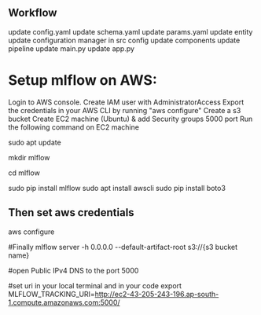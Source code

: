 ## Workflow

update config.yaml
update schema.yaml
update params.yaml
update entity
update configuration manager in src config
update components
update pipeline
update main.py
update app.py

# Setup mlflow on AWS:

Login to AWS console.
Create IAM user with AdministratorAccess
Export the credentials in your AWS CLI by running "aws configure"
Create a s3 bucket
Create EC2 machine (Ubuntu) & add Security groups 5000 port
Run the following command on EC2 machine

sudo apt update

<!-- sudo apt install python3-pip

sudo pip3 install pipenv

sudo pip3 install virtualenv -->

mkdir mlflow

cd mlflow

<!-- pipenv install mlflow

pipenv install awscli

pipenv install boto3

pipenv shell -->

sudo pip install mlflow
sudo apt install awscli
sudo pip install boto3


## Then set aws credentials
aws configure


#Finally 
mlflow server -h 0.0.0.0 --default-artifact-root s3://{s3 bucket name}

#open Public IPv4 DNS to the port 5000


#set uri in your local terminal and in your code 
export MLFLOW_TRACKING_URI=http://ec2-43-205-243-196.ap-south-1.compute.amazonaws.com:5000/